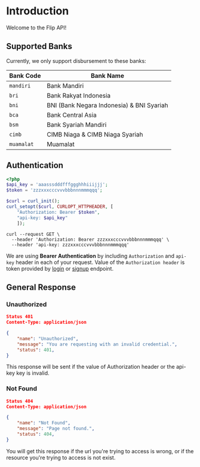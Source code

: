 # Introduction

Welcome to the Flip API!

## Supported Banks

Currently, we only support disbursement to these banks:

Bank Code | Bank Name
----------|-----------
`mandiri`|Bank Mandiri
`bri`|Bank Rakyat Indonesia
`bni`|BNI (Bank Negara Indonesia) & BNI Syariah
`bca`|Bank Central Asia
`bsm`|Bank Syariah Mandiri
`cimb`|CIMB Niaga & CIMB Niaga Syariah
`muamalat`|Muamalat

## Authentication

```php
<?php 
$api_key = 'aaasssdddfffggghhhiiijjj';
$token = 'zzzxxxcccvvvbbbnnnmmmqqq';

$curl = curl_init();
curl_setopt($curl, CURLOPT_HTTPHEADER, [
	"Authorization: Bearer $token",
	"api-key: $api_key"
	]);
```


```shell
curl --request GET \
  --header 'Authorization: Bearer zzzxxxcccvvvbbbnnnmmmqqq' \
  --header 'api-key: zzzxxxcccvvvbbbnnnmmmqqq'
```


We are using **Bearer Authentication** by including `Authorization` and `api-key` header in each of your request. Value of the `Authorization header` is token provided by [login](#login) or [signup](#sign-up) endpoint.

## General Response

### Unauthorized

```json
Status 401
Content-Type: application/json

{
    "name": "Unauthorized",
    "message": "You are requesting with an invalid credential.",
    "status": 401,
}
```

This response will be sent if the value of Authorization header or the api-key key is invalid.

### Not Found

```json
Status 404
Content-Type: application/json

{
    "name": "Not Found",
    "message": "Page not found.",
    "status": 404,
}
```

You will get this response if the url you're trying to access is wrong, or if the resource you're trying to access is not exist.